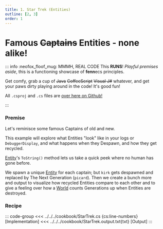 ```yaml
---
title: 1. Star Trek (Entities)
outline: [2, 3]
order: 1
---
```


# Famous ~~Captains~~ Entities - none alike!

::: info :neofox_floof_mug: MMMH, REAL CODE
This **RUNS**! *Playful premises aside*, this is a functioning showcase of **fenn**ecs principles.

Get comfy, grab a cup of ~~Java~~ ~~CoffeeScript~~ ~~Visual J#~~ whatever, and get your paws dirty playing around in the code! It's good fun!

All `.csproj` and `.cs` files are [over here on Github!](https://github.com/thygrrr/fennecs/blob/main/cookbook) 

:::

### Premise
Let's reminisce some famous Captains of old and new.

This example will explore what Entities "look" like in your logs or `DebuggerDisplay`, and what happens when they Despawn, and how they get recycled.

[Entity](/docs/Entities/index.md)'s `ToString()` method lets us take a quick peek where no human has gone before.

We spawn a unique [Entity](/docs/Entities/index.md) for each captain; but `kirk` gets despawned and replaced by The Next Generation (`picard`). Then we create a bunch more and output to visualize how recycled Entities compare to each other and to give a feeling over how a [World](/docs/World.md) counts Generations up when Entities are destroyed.

### Recipe
::: code-group
<<< ../../../cookbook/StarTrek.cs {cs:line-numbers} [Implementation]
<<< ../../../cookbook/StarTrek.output.txt{txt} [Output]
:::
